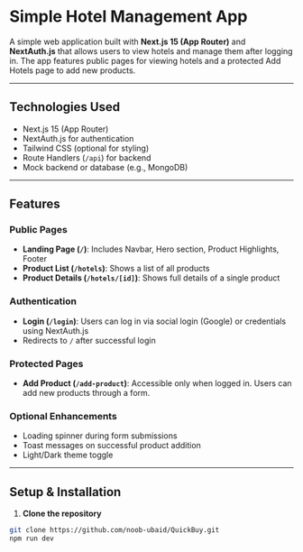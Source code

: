 # Simple Hotel Management App

A simple web application built with **Next.js 15 (App Router)** and **NextAuth.js** that allows users to view hotels and manage them after logging in. The app features public pages for viewing hotels and a protected Add Hotels page to add new products.

---

## Technologies Used
- Next.js 15 (App Router)  
- NextAuth.js for authentication  
- Tailwind CSS (optional for styling)  
- Route Handlers (`/api`) for backend  
- Mock backend or database (e.g., MongoDB)  

---

## Features

### Public Pages
- **Landing Page (`/`)**: Includes Navbar, Hero section, Product Highlights, Footer  
- **Product List (`/hotels`)**: Shows a list of all products  
- **Product Details (`/hotels/[id]`)**: Shows full details of a single product  

### Authentication
- **Login (`/login`)**: Users can log in via social login (Google) or credentials using NextAuth.js  
- Redirects to `/` after successful login  

### Protected Pages
- **Add Product (`/add-product`)**: Accessible only when logged in. Users can add new products through a form.  

### Optional Enhancements
- Loading spinner during form submissions  
- Toast messages on successful product addition  
- Light/Dark theme toggle  

---

## Setup & Installation

1. **Clone the repository**  
```bash
git clone https://github.com/noob-ubaid/QuickBuy.git
npm run dev
